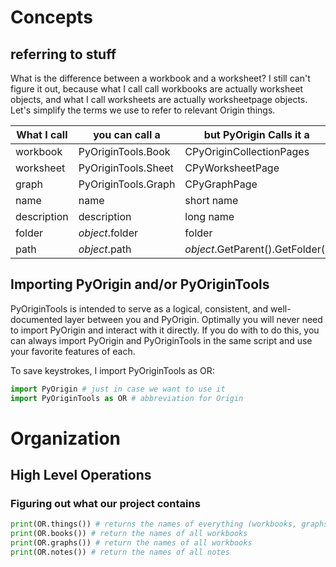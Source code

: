 # Concepts

## referring to stuff
What is the difference between a workbook and a worksheet? I still can't figure it out, because what I call call workbooks are actually worksheet objects, and what I call worksheets are actually worksheetpage objects. Let's simplify the terms we use to refer to relevant Origin things.

|What I call|you can call a|but PyOrigin Calls it a|
|---|---|---|
|workbook|PyOriginTools.Book|CPyOriginCollectionPages|
|worksheet|PyOriginTools.Sheet|CPyWorksheetPage|
|graph|PyOriginTools.Graph|CPyGraphPage|
|name|name|short name|
|description|description|long name|
|folder|_object_.folder|folder|
|path|_object_.path|_object_.GetParent().GetFolder()|

## Importing PyOrigin and/or PyOriginTools
PyOriginTools is intended to serve as a logical, consistent, and well-documented layer between you and PyOrigin. Optimally you will never need to import PyOrigin and interact with it directly. If you do with to do this, you can always import PyOrigin and PyOriginTools in the same script and use your favorite features of each. 

To save keystrokes, I import PyOriginTools as OR:
```python
import PyOrigin # just in case we want to use it
import PyOriginTools as OR # abbreviation for Origin
```

# Organization
## High Level Operations
### Figuring out what our project contains
```python
print(OR.things()) # returns the names of everything (workbooks, graphs, notes)
print(OR.books()) # return the names of all workbooks
print(OR.graphs()) # return the names of all workbooks
print(OR.notes()) # return the names of all notes
```
